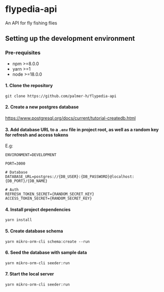 # **flypedia-api**

An API for fly fishing flies

## **Setting up the development environment**

### Pre-requisites

- npm >=8.0.0
- yarn >=1
- node >=18.0.0

#### 1. **Clone the repository**

`git clone https://github.com/palmer-h/flypedia-api`

#### 2. **Create a new postgres database**

https://www.postgresql.org/docs/current/tutorial-createdb.html

#### 3. **Add database URL to a `.env` file in project root, as well as a random key for refresh and access tokens**

E.g:

```
ENVIRONMENT=DEVELOPMENT

PORT=3000

# Database
DATABASE_URL=postgres://{DB_USER}:{DB_PASSWORD}@localhost:{DB_PORT}/{DB_NAME}

# Auth
REFRESH_TOKEN_SECRET={RANDOM_SECRET_KEY}
ACCESS_TOKEN_SECRET={RANDOM_SECRET_KEY}
```

#### 4. **Install project dependencies**

`yarn install`

#### 5. **Create database schema**

`yarn mikro-orm-cli schema:create --run`

#### 6. **Seed the database with sample data**

`yarn mikro-orm-cli seeder:run`

#### 7. **Start the local server**

`yarn mikro-orm-cli seeder:run`
